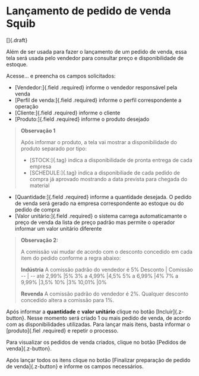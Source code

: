 # Lançamento de pedido de venda Squib

[]{.draft}

Além de ser usada para fazer o lançamento de um pedido de venda, essa tela será usada pelo vendedor para consultar preço e disponibilidade de estoque.

Acesse... e preencha os campos solicitados:

* [Vendedor:]{.field .required} informe o vendedor responsável pela venda
* [Perfil de venda:]{.field .required} informe o perfil correspondente a operação
* [Cliente:]{.field .required} informe o cliente 
* [Produto:]{.field .required} informe o produto desejado

> **Observação 1**
>
>Após informar o produto, a tela vai mostrar a disponibilidade do produto separado por tipo:
>
>* [STOCK:]{.tag} indica a disponibilidade de pronta entrega de cada empresa
>* [SCHEDULE:]{.tag} indica a disponibiliade de cada pedido de compra já aprovado mostrando a data prevista para chegada do material

* [Quantidade:]{.field .required} informe a quantidade desejada. O pedido de venda será gerado na empresa correspondente ao estoque ou do pedido de compra
* [Valor unitário:]{.field .required} o sistema carrega automaticamante o preço de venda da lista de preço padrão mas permite o operador informar um valor unitário diferente

> **Observação 2:**
>
>A comissão vai mudar de acordo com o desconto concedido em cada item do pedido conforme a regra abaixo:
>
>**Indústria**
>A comissão padrão do vendedor é 5%
>Desconto | Comissão
>-- | -- 
>até 2,99%	|5%
>3%	a 4,99%	|4,5%
>5%	a 6,99%	|4%
>7%	a 9,99%	|3,5%
>10%		|3%
>10,01% 	|0%
>
>**Revenda**
>A comissão padrão do vendedor é 2%. Qualquer desconto concedido altera a comissão para 1%.

Após informar a **quantidade** e **valor unitário** clique no botão [Incluir]{.z-button}. Nesse momento será criado 1 ou mais pedido de venda, de acordo com as disponibilidades utilizadas. Para lançar mais itens, basta informar o [produto]{.fiel .required} e repetir o processo.

Para visualizar os pedidos de venda criados, clique no botão [Pedidos de venda]{.z-button}.

Após lançar todos os itens clique no botão [Finalizar preparação de pedido de venda]{.z-button} e informe os campos necessários.








